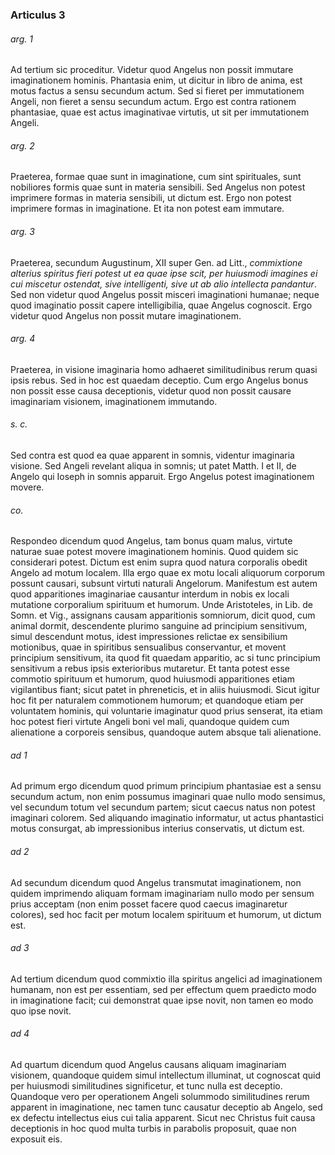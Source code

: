 ### Articulus 3

###### arg. 1
Ad tertium sic proceditur. Videtur quod Angelus non possit immutare imaginationem hominis. Phantasia enim, ut dicitur in libro de anima, est motus factus a sensu secundum actum. Sed si fieret per immutationem Angeli, non fieret a sensu secundum actum. Ergo est contra rationem phantasiae, quae est actus imaginativae virtutis, ut sit per immutationem Angeli.

###### arg. 2
Praeterea, formae quae sunt in imaginatione, cum sint spirituales, sunt nobiliores formis quae sunt in materia sensibili. Sed Angelus non potest imprimere formas in materia sensibili, ut dictum est. Ergo non potest imprimere formas in imaginatione. Et ita non potest eam immutare.

###### arg. 3
Praeterea, secundum Augustinum, XII super Gen. ad Litt., *commixtione alterius spiritus fieri potest ut ea quae ipse scit, per huiusmodi imagines ei cui miscetur ostendat, sive intelligenti, sive ut ab alio intellecta pandantur*. Sed non videtur quod Angelus possit misceri imaginationi humanae; neque quod imaginatio possit capere intelligibilia, quae Angelus cognoscit. Ergo videtur quod Angelus non possit mutare imaginationem.

###### arg. 4
Praeterea, in visione imaginaria homo adhaeret similitudinibus rerum quasi ipsis rebus. Sed in hoc est quaedam deceptio. Cum ergo Angelus bonus non possit esse causa deceptionis, videtur quod non possit causare imaginariam visionem, imaginationem immutando.

###### s. c.
Sed contra est quod ea quae apparent in somnis, videntur imaginaria visione. Sed Angeli revelant aliqua in somnis; ut patet Matth. I et II, de Angelo qui Ioseph in somnis apparuit. Ergo Angelus potest imaginationem movere.

###### co.
Respondeo dicendum quod Angelus, tam bonus quam malus, virtute naturae suae potest movere imaginationem hominis. Quod quidem sic considerari potest. Dictum est enim supra quod natura corporalis obedit Angelo ad motum localem. Illa ergo quae ex motu locali aliquorum corporum possunt causari, subsunt virtuti naturali Angelorum. Manifestum est autem quod apparitiones imaginariae causantur interdum in nobis ex locali mutatione corporalium spirituum et humorum. Unde Aristoteles, in Lib. de Somn. et Vig., assignans causam apparitionis somniorum, dicit quod, cum animal dormit, descendente plurimo sanguine ad principium sensitivum, simul descendunt motus, idest impressiones relictae ex sensibilium motionibus, quae in spiritibus sensualibus conservantur, et movent principium sensitivum, ita quod fit quaedam apparitio, ac si tunc principium sensitivum a rebus ipsis exterioribus mutaretur. Et tanta potest esse commotio spirituum et humorum, quod huiusmodi apparitiones etiam vigilantibus fiant; sicut patet in phreneticis, et in aliis huiusmodi. Sicut igitur hoc fit per naturalem commotionem humorum; et quandoque etiam per voluntatem hominis, qui voluntarie imaginatur quod prius senserat, ita etiam hoc potest fieri virtute Angeli boni vel mali, quandoque quidem cum alienatione a corporeis sensibus, quandoque autem absque tali alienatione.

###### ad 1
Ad primum ergo dicendum quod primum principium phantasiae est a sensu secundum actum, non enim possumus imaginari quae nullo modo sensimus, vel secundum totum vel secundum partem; sicut caecus natus non potest imaginari colorem. Sed aliquando imaginatio informatur, ut actus phantastici motus consurgat, ab impressionibus interius conservatis, ut dictum est.

###### ad 2
Ad secundum dicendum quod Angelus transmutat imaginationem, non quidem imprimendo aliquam formam imaginariam nullo modo per sensum prius acceptam (non enim posset facere quod caecus imaginaretur colores), sed hoc facit per motum localem spirituum et humorum, ut dictum est.

###### ad 3
Ad tertium dicendum quod commixtio illa spiritus angelici ad imaginationem humanam, non est per essentiam, sed per effectum quem praedicto modo in imaginatione facit; cui demonstrat quae ipse novit, non tamen eo modo quo ipse novit.

###### ad 4
Ad quartum dicendum quod Angelus causans aliquam imaginariam visionem, quandoque quidem simul intellectum illuminat, ut cognoscat quid per huiusmodi similitudines significetur, et tunc nulla est deceptio. Quandoque vero per operationem Angeli solummodo similitudines rerum apparent in imaginatione, nec tamen tunc causatur deceptio ab Angelo, sed ex defectu intellectus eius cui talia apparent. Sicut nec Christus fuit causa deceptionis in hoc quod multa turbis in parabolis proposuit, quae non exposuit eis.

